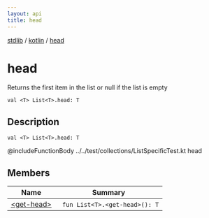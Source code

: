 ```yaml
---
layout: api
title: head
---
```

[stdlib](../../index.html) / [kotlin](../index.html) / [head](index.html)

# head
Returns the first item in the list or null if the list is empty
```
val <T> List<T>.head: T
```
## Description
```
val <T> List<T>.head: T
```
@includeFunctionBody ../../test/collections/ListSpecificTest.kt head

## Members
| Name | Summary |
|------|---------|
|[&lt;get-head&gt;](_get-head_.html)|&nbsp;&nbsp;`fun List<T>.<get-head>(): T`<br>|
